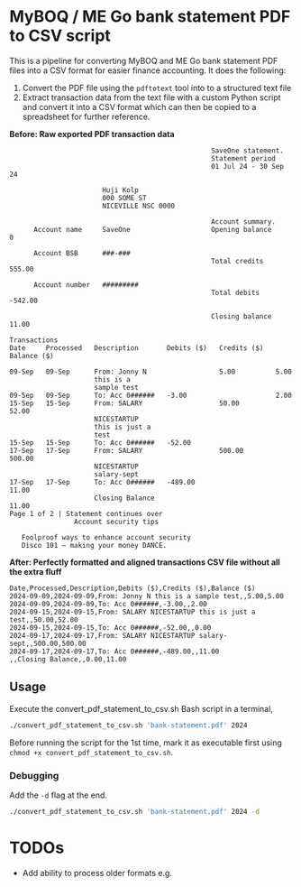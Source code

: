 # MyBOQ / ME Go bank statement PDF to CSV script

This is a pipeline for converting MyBOQ and ME Go bank statement PDF files into a CSV format for easier finance accounting. It does the following:

1. Convert the PDF file using the `pdftotext` tool into to a structured text file
2. Extract transaction data from the text file with a custom Python script and convert it into a CSV format which can then be copied to a spreadsheet for further reference.

**Before: Raw exported PDF transaction data**

```
                                                  SaveOne statement.
                                                  Statement period
                                                  01 Jul 24 - 30 Sep 24

                       Huji Kolp
                       000 SOME ST
                       NICEVILLE NSC 0000

                                                  Account summary.
      Account name     SaveOne                    Opening balance         0

      Account BSB      ###-###
                                                  Total credits      555.00

      Account number   #########
                                                  Total debits       -542.00

                                                  Closing balance    11.00

Transactions
Date     Processed   Description       Debits ($)   Credits ($)   Balance ($)

09-Sep   09-Sep      From: Jonny N                  5.00          5.00
                     this is a
                     sample test
09-Sep   09-Sep      To: Acc 0######   -3.00                      2.00
15-Sep   15-Sep      From: SALARY                   50.00         52.00
                     NICESTARTUP
                     this is just a
                     test
15-Sep   15-Sep      To: Acc 0######   -52.00
17-Sep   17-Sep      From: SALARY                   500.00        500.00
                     NICESTARTUP
                     salary-sept
17-Sep   17-Sep      To: Acc 0######   -489.00                    11.00
                     Closing Balance                              11.00
Page 1 of 2 | Statement continues over
                Account security tips

   Foolproof ways to enhance account security
   Disco 101 – making your money DANCE.
```

**After: Perfectly formatted and aligned transactions CSV file without all the extra fluff**

```csv
Date,Processed,Description,Debits ($),Credits ($),Balance ($)
2024-09-09,2024-09-09,From: Jonny N this is a sample test,,5.00,5.00
2024-09-09,2024-09-09,To: Acc 0######,-3.00,,2.00
2024-09-15,2024-09-15,From: SALARY NICESTARTUP this is just a test,,50.00,52.00
2024-09-15,2024-09-15,To: Acc 0######,-52.00,,0.00
2024-09-17,2024-09-17,From: SALARY NICESTARTUP salary-sept,,500.00,500.00
2024-09-17,2024-09-17,To: Acc 0######,-489.00,,11.00
,,Closing Balance,,0.00,11.00
```

## Usage

Execute the convert_pdf_statement_to_csv.sh Bash script in a terminal,

```sh
./convert_pdf_statement_to_csv.sh 'bank-statement.pdf' 2024
```

Before running the script for the 1st time, mark it as executable first using `chmod +x convert_pdf_statement_to_csv.sh`.

### Debugging

Add the `-d` flag at the end.

```sh
./convert_pdf_statement_to_csv.sh 'bank-statement.pdf' 2024 -d
```

# TODOs

- Add ability to process older formats e.g.
